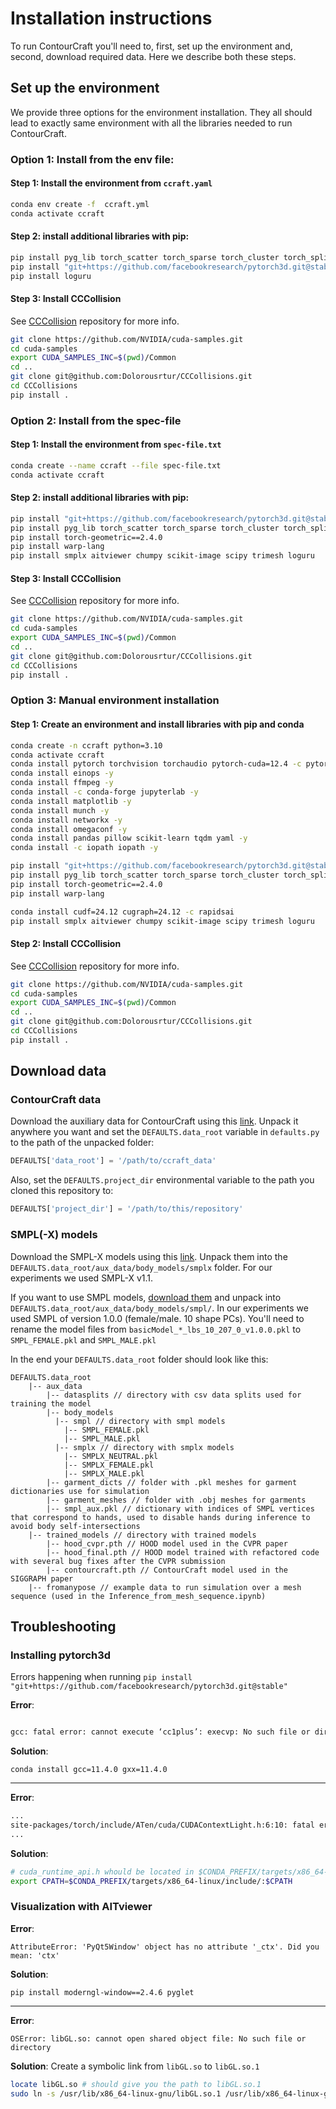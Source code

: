 # Installation instructions

To run ContourCraft you'll need to, first, set up the environment and, second, download required data. Here we describe both these steps.

## Set up the environment

We provide three options for the environment installation. They all should lead to exactly same environment with all the libraries needed to run ContourCraft.

### Option 1: Install from the env file:

#### Step 1: Install the environment from `ccraft.yaml`

```bash
conda env create -f  ccraft.yml
conda activate ccraft
```

#### Step 2: install additional libraries with pip:
```bash
pip install pyg_lib torch_scatter torch_sparse torch_cluster torch_spline_conv -f https://data.pyg.org/whl/torch-2.5.0+cu124.html
pip install "git+https://github.com/facebookresearch/pytorch3d.git@stable" # Takes a while to build wheel
pip install loguru
```

#### Step 3: Install CCCollision

See [CCCollision](https://github.com/Dolorousrtur/CCCollisions) repository for more info.
```bash
git clone https://github.com/NVIDIA/cuda-samples.git
cd cuda-samples
export CUDA_SAMPLES_INC=$(pwd)/Common
cd ..
git clone git@github.com:Dolorousrtur/CCCollisions.git
cd CCCollisions
pip install .
```


### Option 2: Install from the spec-file

#### Step 1: Install the environment from `spec-file.txt`
```bash
conda create --name ccraft --file spec-file.txt
conda activate ccraft
```

#### Step 2: install additional libraries with pip:
```bash
pip install "git+https://github.com/facebookresearch/pytorch3d.git@stable" # Takes a while to build wheel
pip install pyg_lib torch_scatter torch_sparse torch_cluster torch_spline_conv -f https://data.pyg.org/whl/torch-2.5.0+cu124.html
pip install torch-geometric==2.4.0
pip install warp-lang
pip install smplx aitviewer chumpy scikit-image scipy trimesh loguru
```

#### Step 3: Install CCCollision

See [CCCollision](https://github.com/Dolorousrtur/CCCollisions) repository for more info.
```bash
git clone https://github.com/NVIDIA/cuda-samples.git
cd cuda-samples
export CUDA_SAMPLES_INC=$(pwd)/Common
cd ..
git clone git@github.com:Dolorousrtur/CCCollisions.git
cd CCCollisions
pip install .
```

### Option 3: Manual environment installation
#### Step 1: Create an environment and install libraries with pip and conda

```bash
conda create -n ccraft python=3.10
conda activate ccraft
conda install pytorch torchvision torchaudio pytorch-cuda=12.4 -c pytorch -c nvidia -y
conda install einops -y
conda install ffmpeg -y
conda install -c conda-forge jupyterlab -y
conda install matplotlib -y
conda install munch -y
conda install networkx -y
conda install omegaconf -y
conda install pandas pillow scikit-learn tqdm yaml -y
conda install -c iopath iopath -y

pip install "git+https://github.com/facebookresearch/pytorch3d.git@stable"
pip install pyg_lib torch_scatter torch_sparse torch_cluster torch_spline_conv -f https://data.pyg.org/whl/torch-2.5.0+cu124.html
pip install torch-geometric==2.4.0
pip install warp-lang

conda install cudf=24.12 cugraph=24.12 -c rapidsai
pip install smplx aitviewer chumpy scikit-image scipy trimesh loguru

```

#### Step 2: Install CCCollision

See [CCCollision](https://github.com/Dolorousrtur/CCCollisions) repository for more info.
```bash
git clone https://github.com/NVIDIA/cuda-samples.git
cd cuda-samples
export CUDA_SAMPLES_INC=$(pwd)/Common
cd ..
git clone git@github.com:Dolorousrtur/CCCollisions.git
cd CCCollisions
pip install .
```


## Download data

### ContourCraft data
Download the auxiliary data for ContourCraft using this [link](https://drive.google.com/file/d/1NfxAeaC2va8TWMjiO_gbAcVPnZ8BYFPD/view?usp=sharing).
Unpack it anywhere you want and set the `DEFAULTS.data_root` variable in `defaults.py` to the path of the unpacked folder:
```python
DEFAULTS['data_root'] = '/path/to/ccraft_data'
```

Also, set the `DEFAULTS.project_dir` environmental variable to the path you cloned this repository to:
```python
DEFAULTS['project_dir'] = '/path/to/this/repository'
```


### SMPL(-X) models

Download the SMPL-X models using this [link](https://smpl-x.is.tue.mpg.de/). Unpack them into the `DEFAULTS.data_root/aux_data/body_models/smplx` folder. For our experiments we used SMPL-X v1.1.

If you want to use SMPL models, [download them](https://smpl.is.tue.mpg.de/) and unpack into `DEFAULTS.data_root/aux_data/body_models/smpl/`. In our experiments we used SMPL of version  1.0.0 (female/male. 10 shape PCs). You'll need to rename the model files from `basicModel_*_lbs_10_207_0_v1.0.0.pkl` to `SMPL_FEMALE.pkl` and `SMPL_MALE.pkl`

In the end your `DEFAULTS.data_root` folder should look like this:
```
DEFAULTS.data_root
    |-- aux_data
        |-- datasplits // directory with csv data splits used for training the model
        |-- body_models
          |-- smpl // directory with smpl models
            |-- SMPL_FEMALE.pkl
            |-- SMPL_MALE.pkl
          |-- smplx // directory with smplx models
            |-- SMPLX_NEUTRAL.pkl
            |-- SMPLX_FEMALE.pkl
            |-- SMPLX_MALE.pkl
        |-- garment_dicts // folder with .pkl meshes for garment dictionaries use for simulation
        |-- garment_meshes // folder with .obj meshes for garments
        |-- smpl_aux.pkl // dictionary with indices of SMPL vertices that correspond to hands, used to disable hands during inference to avoid body self-intersections
    |-- trained_models // directory with trained models
        |-- hood_cvpr.pth // HOOD model used in the CVPR paper
        |-- hood_final.pth // HOOD model trained with refactored code with several bug fixes after the CVPR submission
        |-- contourcraft.pth // ContourCraft model used in the SIGGRAPH paper
    |-- fromanypose // example data to run simulation over a mesh sequence (used in the Inference_from_mesh_sequence.ipynb) 
```
## Troubleshooting

### Installing pytorch3d
Errors happening when running `pip install "git+https://github.com/facebookresearch/pytorch3d.git@stable"`

**Error**:

```bash

gcc: fatal error: cannot execute ‘cc1plus’: execvp: No such file or directory
```

**Solution**:

`conda install gcc=11.4.0 gxx=11.4.0`

---

**Error**:

```bash
...
site-packages/torch/include/ATen/cuda/CUDAContextLight.h:6:10: fatal error: cuda_runtime_api.h: No such file or directory
...

```

**Solution**:
```bash
# cuda_runtime_api.h whould be located in $CONDA_PREFIX/targets/x86_64-linux/include/
export CPATH=$CONDA_PREFIX/targets/x86_64-linux/include/:$CPATH
```


### Visualization with AITviewer

**Error**: 

`AttributeError: 'PyQt5Window' object has no attribute '_ctx'. Did you mean: 'ctx'`

**Solution**:

`pip install moderngl-window==2.4.6 pyglet`

---
**Error**: 

`OSError: libGL.so: cannot open shared object file: No such file or directory`

**Solution**:
Create a symbolic link from `libGL.so` to `libGL.so.1`
```bash
locate libGL.so # should give you the path to libGL.so.1
sudo ln -s /usr/lib/x86_64-linux-gnu/libGL.so.1 /usr/lib/x86_64-linux-gnu/libGL.so
```